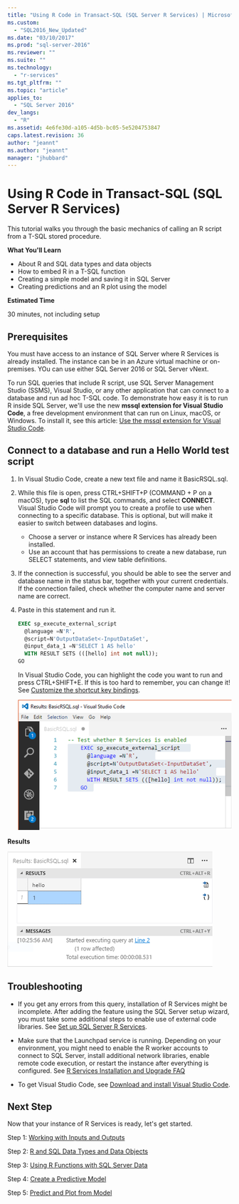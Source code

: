 ```yaml
---
title: "Using R Code in Transact-SQL (SQL Server R Services) | Microsoft Docs"
ms.custom: 
  - "SQL2016_New_Updated"
ms.date: "03/10/2017"
ms.prod: "sql-server-2016"
ms.reviewer: ""
ms.suite: ""
ms.technology: 
  - "r-services"
ms.tgt_pltfrm: ""
ms.topic: "article"
applies_to: 
  - "SQL Server 2016"
dev_langs: 
  - "R"
ms.assetid: 4e6fe30d-a105-4d5b-bc05-5e5204753847
caps.latest.revision: 36
author: "jeannt"
ms.author: "jeannt"
manager: "jhubbard"
---
```

# Using R Code in Transact-SQL (SQL Server R Services)
This tutorial walks you through the basic mechanics of calling an R script from a T-SQL stored procedure. 

**What You'll Learn**

+ About R and SQL data types and data objects
+ How to embed R in a T-SQL function 
+ Creating a simple model and saving it in SQL Server
+ Creating predictions and an R plot using the model   

**Estimated Time**

30 minutes, not including setup 

## Prerequisites

You must have access to an instance of SQL Server where R Services is already installed. The instance can be in an Azure virtual machine or on-premises. YOu can use either SQL Server 2016 or SQL Server vNext.


To run SQL queries that include R script, use SQL Server Management Studio (SSMS), Visual Studio, or any other application that can connect to a database and run ad hoc T-SQL code. To demonstrate how easy it is to run R inside SQL Server, we'll use the new **mssql extension for Visual Studio Code**, a free development environment that can run on Linux, macOS, or Windows. To install it, see this article: [Use the mssql extension for Visual Studio Code](https://docs.microsoft.com/sql/linux/sql-server-linux-develop-use-vscode).


## Connect to a database and run a Hello World test script

1. In Visual Studio Code, create a new text file and name it BasicRSQL.sql.
2. While this file is open, press CTRL+SHIFT+P (COMMAND + P on a macOS), type **sql** to list the SQL commands, and select **CONNECT**. Visual Studio Code will prompt you to create a profile to use when connecting to a specific database. This is optional, but will make it easier to switch between databases and logins.
    + Choose a server or instance where R Services has already been installed.
    + Use an account that has permissions to create a new database, run SELECT statements, and view table definitions.
2. If the connection is successful, you should be able to see the server and database name in the status bar, together with your current credentials. If the connection failed, check whether the computer name and server name are correct.
3. Paste in this statement and run it. 

    ```sql   
    EXEC sp_execute_external_script  
      @language =N'R',    
      @script=N'OutputDataSet<-InputDataSet',      
      @input_data_1 =N'SELECT 1 AS hello'    
      WITH RESULT SETS (([hello] int not null));    
    GO    
    ```   

    In Visual Studio Code, you can highlight the code you want to run and press CTRL+SHIFT+E. If this is too hard to remember, you can change it! See [Customize the shortcut key bindings](https://github.com/Microsoft/vscode-mssql/wiki/customize-shortcuts).  

    ![rsql-basictut_hello1code](media/rsql-basictut-hello1code.PNG)

**Results**

![rsql_basictut_hello1](media/rsql-basictut-hello1.PNG)
   
## Troubleshooting

+ If you get any errors from this query, installation of R Services might be incomplete. After adding the feature using the SQL Server setup wizard, you must take some additional steps to enable use of external code libraries.  See [Set up SQL Server R Services](../../advanced-analytics/r-services/set-up-sql-server-r-services-in-database.md).

+ Make sure that the Launchpad service is running. Depending on your environment, you might need to enable the R worker accounts to connect to SQL Server, install additional network libraries, enable remote code execution, or restart the instance after everything is configured. See
[R Services Installation and Upgrade FAQ](../../advanced-analytics/r-services/upgrade-and-installation-faq-sql-server-r-services.md)

+ To get Visual Studio Code, see [Download and install Visual Studio Code](https://code.visualstudio.com/Download).

## Next Step

Now that your instance of R Services is ready, let's get started. 

Step 1: [Working with Inputs and Outputs](../../advanced-analytics/r-services/working-with-inputs-and-outputs-r-in-t-sql-tutorial.md)

Step 2: [R and SQL Data Types and Data Objects](../../advanced-analytics/r-services/r-and-sql-data-types-and-data-objects-r-in-t-sql-tutorial.md)

Step 3: [Using R Functions with SQL Server Data](../../advanced-analytics/r-services/using-r-functions-with-sql-server-data-r-in-t-sql-tutorial.md)

Step 4:  [Create a Predictive Model](../../advanced-analytics/r-services/create-a-predictive-model-r-in-t-sql-tutorial.md)

Step 5:  [Predict and Plot from Model](../../advanced-analytics/r-services/predict-and-plot-from-model-r-in-t-sql-tutorial.md)

